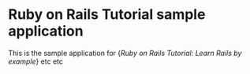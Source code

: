 # Ruby on Rails Tutorial sample application

This is the sample application for {*Ruby on Rails Tutorial: Learn Rails by example*} 
etc etc 